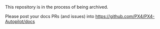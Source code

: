 This repository is in the process of being archived.

Please post your docs PRs (and issues) into https://github.com/PX4/PX4-Autopilot/docs
